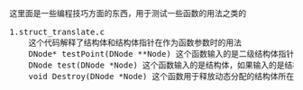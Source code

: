 <pre>
这里面是一些编程技巧方面的东西，用于测试一些函数的用法之类的

1.struct_translate.c
	这个代码解释了结构体和结构体指针在作为函数参数时的用法
	DNode* testPoint(DNode **Node) 这个函数输入的是二级结构体指针，所以对这个结构体的引用，修改会同步到原结构体指针，如果只采用一级指针，则在本函数体内得到的只是原结构体指针的一个副本，所有对结构体指针的修改不会影响到原结构体指针
	DNode test(DNode *Node) 这个函数输入的是结构体，如果输入的是结构体，而不是结构体指针，则对结构体的修改不会影响到原结构体
	void Destroy(DNode *Node) 这个函数用于释放动态分配的结构体所在的内存，原结构体还是保留着对这个内存的引用，所以记得在释放结构体的时候把指针指向NULL因为这里只修改结构体，不修改结构体指针，所以用了一级指针

</pre>
